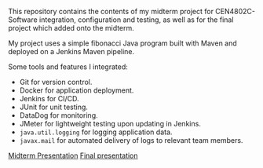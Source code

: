 This repository contains the contents of my midterm project for CEN4802C- Software integration, configuration and testing, as well as for the final project which added onto the midterm.

My project uses a simple fibonacci Java program built with Maven and deployed on a Jenkins Maven pipeline.

Some tools and features I integrated:
- Git for version control.
- Docker for application deployment.
- Jenkins for CI/CD.
- JUnit for unit testing.
- DataDog for monitoring.
- JMeter for lightweight testing upon updating in Jenkins.
- `java.util.logging` for logging application data.
- `javax.mail` for automated delivery of logs to relevant team members.

[Midterm Presentation](https://youtu.be/Lmdk7h2Cs2c)
[Final presentation](https://youtu.be/cOi2YND2beE)
